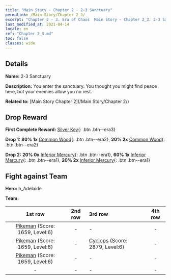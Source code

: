 ```yaml
---
title: "Main Story - Chapter 2 - 2-3 Sanctuary"
permalink: /Main Story/Chapter 2_3/
excerpt: "Chapter 2 - 3. Era of Chaos  Main Story - Chapter 2_3. 2-3 Sanctuary"
last_modified_at: 2021-04-14
locale: en
ref: "Chapter 2_3.md"
toc: false
classes: wide
---
```


## Details

 **Name:** 2-3 Sanctuary

 **Description:** You enter the sanctuary. You thought you might find peace here, but your enemies allow you no rest.

 **Related to:** [Main Story Chapter 2](/Main Story/Chapter 2/)

## Drop Reward

 **First Complete Reward:** [Silver Key](/Items/con_693/){: .btn .btn--era3}

 **Drop 1:** **80% 1x** [Common Wood](/Items/mat_7/){: .btn .btn--era2}, **20% 2x** [Common Wood](/Items/mat_7/){: .btn .btn--era2}

 **Drop 2:** **20% 0x** [Inferior Mercury](/Items/mat_2/){: .btn .btn--era1}, **60% 1x** [Inferior Mercury](/Items/mat_2/){: .btn .btn--era1}, **20% 2x** [Inferior Mercury](/Items/mat_2/){: .btn .btn--era1}


## Fight against Team
 **Hero:** h_Adelaide

 **Team:**


  | 1st row | 2nd row | 3rd row | 4th row |
  |:----:|:----:|:----|:----:|
  | [Pikeman](/units/Pikeman/) (Score: 1659, Level:6)  | - | - | - |
  | [Pikeman](/units/Pikeman/) (Score: 1659, Level:6)  | - | [Cyclops](/units/Cyclops/) (Score: 2879, Level:6)  | - |
  | [Pikeman](/units/Pikeman/) (Score: 1659, Level:6)  | - | - | - |
  | - | - | - | - |


